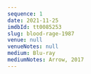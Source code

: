 ```yaml
---
sequence: 1
date: 2021-11-25
imdbId: tt0085253
slug: blood-rage-1987
venue: null
venueNotes: null
medium: Blu-ray
mediumNotes: Arrow, 2017
---
```


